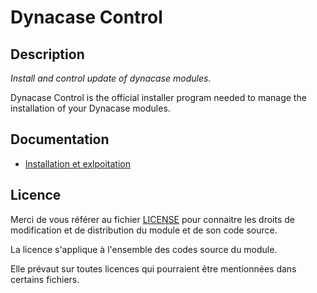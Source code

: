 # Dynacase Control

## Description

_Install and control update of dynacase modules._  

Dynacase Control is the official installer program needed to manage the
installation of your Dynacase modules.

## Documentation

* [Installation et exlpoitation](https://docs.anakeen.com/dynacase/3.2/dynacase-doc-platform-operating-manual/website/book/index.html)

## Licence

Merci de vous référer au fichier [LICENSE](LICENSE) pour connaitre les droits
de modification et de distribution du module et de son code source.

La licence s'applique à l'ensemble des codes source du module. 

Elle prévaut sur toutes licences qui pourraient être mentionnées dans certains
fichiers.
